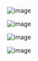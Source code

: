 ![image](https://github.com/user-attachments/assets/d9b673e7-b1a9-437b-a61d-75adcccaa1d9)

![image](https://github.com/user-attachments/assets/fa358d11-5460-46f6-906b-419745a7f738)


![image](https://github.com/user-attachments/assets/2aa5ff31-f961-406b-95f5-370628100ff8)


![image](https://github.com/user-attachments/assets/f5df5bd0-175b-4c1c-abd7-846135fdccbf)



